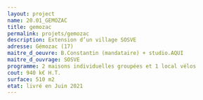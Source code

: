 ```yaml
---
layout: project
name: 20.01_GEMOZAC
title: gemozac
permalink: projets/gemozac
description: Extension d’un village SOSVE
adresse: Gémozac (17)
maitre_d_oeuvre: B.Constantin (mandataire) + studio.AQUI
maitre_d_ouvrage: SOSVE
programme: 2 maisons individuelles groupées et 1 local vélos
cout: 940 k€ H.T.
surface: 510 m2
etat: livré en Juin 2021
---
```

